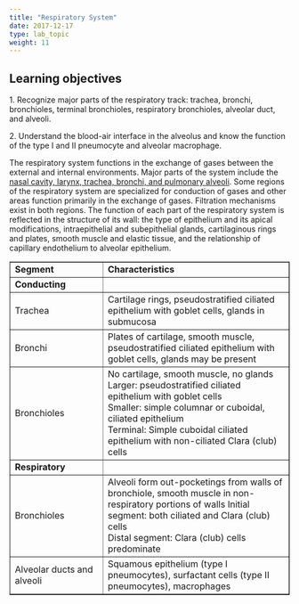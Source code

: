 ```yaml
---
title: "Respiratory System"
date: 2017-12-17
type: lab_topic
weight: 11
---
```

<div class="entrybody">
<h2>Learning objectives</h2>

<p>1. Recognize major parts of the respiratory track: trachea, bronchi, bronchioles, terminal bronchioles, respiratory bronchioles, alveolar duct, and alveoli.</p>

<p>2. Understand the blood-air interface in the alveolus and know the function of the type I and II pneumocyte and alveolar macrophage.</p>

<p>The respiratory system functions in the exchange of gases between the external and internal environments.  Major parts of the system include the <u>nasal cavity, larynx, trachea, bronchi, and pulmonary alveoli</u>.  Some regions of the respiratory system are specialized for conduction of gases and other areas function primarily in the exchange of gases.  Filtration mechanisms exist in both regions.  The function of each part of the respiratory system is reflected in the structure of its wall: the type of epithelium and its apical modifications, intraepithelial and subepithelial glands, cartilaginous rings and plates, smooth muscle and elastic tissue, and the relationship of capillary endothelium to alveolar epithelium.</p>


<table width="90%" border="1" cellspacing="2">
<tr>
<td width="30%"><strong>Segment</strong></td>
<td width="60%"><strong>Characteristics</strong></td>
</tr>
<tr>
<td><strong>Conducting</strong></td>
<td> </td>
</tr>
<tr>
<td>Trachea</td>
<td>Cartilage rings, pseudostratified ciliated epithelium with goblet cells, glands in submucosa</td>
</tr>
<tr>
<td>Bronchi</td>
<td>Plates of cartilage, smooth muscle, pseudostratified ciliated epithelium with goblet cells, glands may be present</td>
</tr>
<tr>
<td>Bronchioles </td>
<td>No cartilage, smooth muscle, no glands
Larger: pseudostratified ciliated epithelium with goblet cells<br>
Smaller: simple columnar or cuboidal, ciliated epithelium<br>
Terminal: Simple cuboidal ciliated epithelium with non-ciliated Clara (club) cells</td>
</tr>
<tr>
<td><strong>Respiratory</strong></td>
<td> </td>
</tr>
<tr>
<td>Bronchioles</td>
<td>Alveoli form out-pocketings from walls of bronchiole, smooth muscle in non-respiratory portions of walls
Initial segment: both ciliated and Clara (club) cells<br>
Distal segment: Clara (club) cells predominate</td>
</tr>
<tr>
<td>Alveolar ducts and alveoli</td>
<td>Squamous epithelium (type I pneumocytes), surfactant cells (type II pneumocytes), macrophages</td>
</tr>
</table>
</div>
